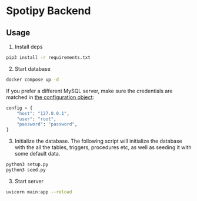 # Spotipy Backend

## Usage

1. Install deps

```bash
pip3 install -r requirements.txt
```

2. Start database

```sh
docker compose up -d
```

If you prefer a different MySQL server, make sure the credentials are matched in [the configuration object](./setup.py):

```python
config = {
    "host": "127.0.0.1",
    "user": "root",
    "password": "password",
}
```

3. Initialize the database. The following script will initialize the database with the all the tables, triggers, procedures etc, as well as seeding it with some default data.

```bash
python3 setup.py
python3 seed.py
```

3. Start server

```bash
uvicorn main:app --reload
```
